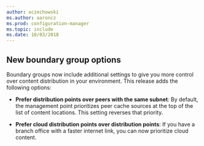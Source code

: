 ```yaml
---
author: aczechowski
ms.author: aaroncz
ms.prod: configuration-manager
ms.topic: include
ms.date: 10/03/2018
---
```


## <a name="bkmk_bgoptions"></a> New boundary group options
<!--1358749-->

Boundary groups now include additional settings to give you more control over content distribution in your environment. This release adds the following options:

- **Prefer distribution points over peers with the same subnet**: By default, the management point prioritizes peer cache sources at the top of the list of content locations. This setting reverses that priority.  

- **Prefer cloud distribution points over distribution points**: If you have a branch office with a faster internet link, you can now prioritize cloud content.  


